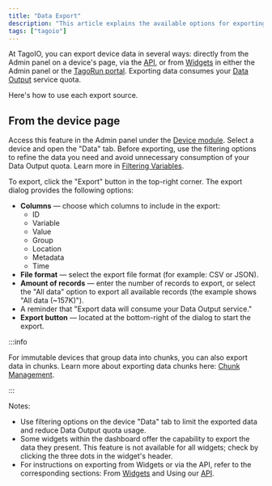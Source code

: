 ```yaml
---
title: "Data Export"
description: "This article explains the available options for exporting device data in TagoIO, and provides step-by-step instructions for exporting data from a device page, including available export options and important quota considerations."
tags: ["tagoio"]
---
```


At TagoIO, you can export device data in several ways: directly from the Admin
panel on a device's page, via the [API](/docs/tagodeploy/project/project-services/api.md), or from
[Widgets](/docs/tagoio/widgets/) in either the Admin panel or the
[TagoRun portal](/docs/tagoio/tagorun/getting-started/tagorun-mobile-app.md).
Exporting data consumes your
[Data Output](/docs/tagoio/profiles/services/data-output-service.md) service
quota.

Here's how to use each export source.

## From the device page

Access this feature in the Admin panel under the
[Device module](/docs/tagoio/devices/). Select a device and open the "Data" tab.
Before exporting, use the filtering options to refine the data you need and
avoid unnecessary consumption of your Data Output quota. Learn more in
[Filtering Variables](/docs/tagoio/devices/payload-parser/filtering-out-variables-with-parser-code.md).

To export, click the "Export" button in the top-right corner. The export dialog
provides the following options:

- **Columns** — choose which columns to include in the export:
  - ID
  - Variable
  - Value
  - Group
  - Location
  - Metadata
  - Time
- **File format** — select the export file format (for example: CSV or JSON).
- **Amount of records** — enter the number of records to export, or select the
  "All data" option to export all available records (the example shows "All data
  (~157K)").
- A reminder that "Export data will consume your Data Output service."
- **Export button** — located at the bottom-right of the dialog to start the
  export.

:::info

For immutable devices that group data into chunks, you can also export data in
chunks. Learn more about exporting data chunks here:
[Chunk Management](/docs/tagoio/devices/data-management/chunk-management.md).

:::

<!-- Image placeholder removed for build -->

Notes:

- Use filtering options on the device "Data" tab to limit the exported data and
  reduce Data Output quota usage.
- Some widgets within the dashboard offer the capability to export the data they
  present. This feature is not available for all widgets; check by clicking the
  three dots in the widget's header.
- For instructions on exporting from Widgets or via the API, refer to the
  corresponding sections: From [Widgets](/docs/tagoio/widgets/index.md) and Using our
  [API](/docs/tagoio/api/api_overview.md).
